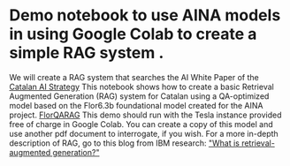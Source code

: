 # Demo notebook to use AINA models in using Google Colab to create a simple RAG system . 
We will create a RAG system that searches the AI White Paper of the [Catalan AI Strategy](https://politiquesdigitals.gencat.cat/ca/economia/catalonia-ai)
This notebook shows how to create a basic Retrieval Augmented Generation (RAG) system for Catalan using a QA-optimized model based on the Flor6.3b foundational model created for the AINA project. [FlorQARAG](https://huggingface.co/projecte-aina/FlorQARAG) 
This demo should run with the Tesla instance provided free of charge in Google Colab. You can create a copy of this model and use another pdf document to interrogate, if you wish.
For a more in-depth description of RAG, go to this blog from IBM research: ["What is retrieval-augmented generation?"](https://research.ibm.com/blog/retrieval-augmented-generation-RAG)

